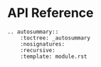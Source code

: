 # API Reference

```{eval-rst}
.. autosummary::
    :toctree: _autosummary
    :nosignatures:
    :recursive:
    :template: module.rst

```